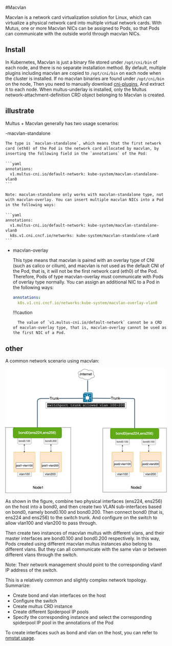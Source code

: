 #Macvlan

Macvlan is a network card virtualization solution for Linux, which can virtualize a physical network card into multiple virtual network cards.
With Mutus, one or more Macvlan NICs can be assigned to Pods, so that Pods can communicate with the outside world through macvlan NICs.

## Install

In Kubernetes, Macvlan is just a binary file stored under `/opt/cni/bin` of each node, and there is no separate installation method.
By default, multiple plugins including macvlan are copied to `/opt/cni/bin` on each node when the cluster is installed.
If no macvlan binaries are found under `/opt/cni/bin` on the node,
Then you need to manually download [cni-plugins](https://github.com/containernetworking/plugins/releases/download/v1.1.1/cni-plugins-linux-amd64-v1.1.1.tgz),
And extract it to each node. When multus-underlay is installed, only the Multus network-attachment-definition CRD object belonging to Macvlan is created.

## illustrate

Multus + Macvlan generally has two usage scenarios:

-macvlan-standalone

    The type is `macvlan-standalone`, which means that the first network card (eth0) of the Pod is the network card allocated by macvlan, by inserting the following field in the `annotations` of the Pod:

    ```yaml
    annotations:
      v1.multus-cni.io/default-network: kube-system/macvlan-standalone-vlan0
    ```

    Note: macvlan-standalone only works with macvlan-standalone type, not with macvlan-overlay. You can insert multiple macvlan NICs into a Pod in the following ways:

    ```yaml
    annotations:
      v1.multus-cni.io/default-network: kube-system/macvlan-standalone-vlan0
      k8s.v1.cni.cncf.io/networks: kube-system/macvlan-standalone-vlan0
    ```

- macvlan-overlay

    This type means that macvlan is paired with an overlay type of CNI (such as calico or cilium), and macvlan is not used as the default CNI of the Pod, that is, it will not be the first network card (eth0) of the Pod.
    Therefore, Pods of type macvlan-overlay must communicate with Pods of overlay type normally. You can assign an additional NIC to a Pod in the following ways:

    ```yaml
    annotations:
      k8s.v1.cni.cncf.io/networks:kube-system/macvlan-overlay-vlan0
    ```

    !!!caution

        The value of `v1.multus-cni.io/default-network` cannot be a CRD of macvlan-overlay type, that is, macvlan-overlay cannot be used as the first NIC of a Pod.

## other

A common network scenario using macvlan:

![](../../images/vlan.png)

As shown in the figure, combine two physical interfaces (ens224, ens256) on the host into a bond0, and then create two VLAN sub-interfaces based on bond0, namely bond0.100 and bond0.200.
Then connect bond0 (that is, ens224 and ens256) to the switch trunk. And configure on the switch to allow vlan100 and vlan200 to pass through.

Then create two instances of macvlan multus with different vlans, and their master interfaces are bond0.100 and bond0.200 respectively.
In this way, Pods created using different macvlan multus instances also belong to different vlans. But they can all communicate with the same vlan or between different vlans through the switch.

Note: Their network management should point to the corresponding vlanif IP address of the switch.

This is a relatively common and slightly complex network topology. Summarize:

- Create bond and vlan interfaces on the host
- Configure the switch
- Create multus CRD instance
- Create different Spiderpool IP pools
- Specify the corresponding instance and select the corresponding spiderpool IP pool in the annotations of the Pod

To create interfaces such as bond and vlan on the host, you can refer to [nmstat usage](nmstat.md).